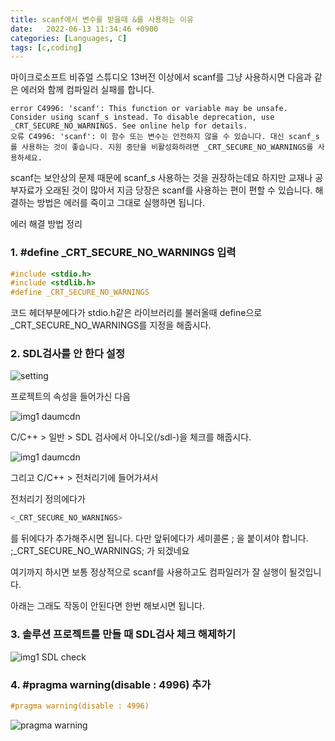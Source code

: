 ```yaml
---
title: scanf에서 변수를 받을때 &를 사용하는 이유
date:   2022-06-13 11:34:46 +0900
categories: [Languages, C]
tags: [c,coding]
---
```


마이크로소프트 비쥬얼 스튜디오 13버전 이상에서 scanf를 그냥 사용하시면 다음과 같은 에러와 함께 컴파일러 실패를 합니다.

```
error C4996: 'scanf': This function or variable may be unsafe. Consider using scanf_s instead. To disable deprecation, use _CRT_SECURE_NO_WARNINGS. See online help for details.
오류 C4996: 'scanf': 이 함수 또는 변수는 안전하지 않을 수 있습니다. 대신 scanf_s를 사용하는 것이 좋습니다. 지원 중단을 비활성화하려면 _CRT_SECURE_NO_WARNINGS를 사용하세요.
```

scanf는 보안상의 문제 때문에 scanf_s 사용하는 것을 권장하는데요 하지만 교재나 공부자료가 오래된 것이 많아서 지금 당장은 scanf를 사용하는 편이 편할 수 있습니다. 해결하는 방법은 에러를 죽이고 그대로 실행하면 됩니다.


에러 해결 방법 정리

### 1. #define _CRT_SECURE_NO_WARNINGS 입력
```c
#include <stdio.h>
#include <stdlib.h>
#define _CRT_SECURE_NO_WARNINGS
```
코드 헤더부분에다가 stdio.h같은 라이브러리를 불러올때 define으로 _CRT_SECURE_NO_WARNINGS를 지정을 해줍시다.


### 2. SDL검사를 안 한다 설정
![setting](https://user-images.githubusercontent.com/85277660/210571761-79517806-1c3b-4373-94b9-f51e9078e5b1.png)

프로젝트의 속성을 들어가신 다음

![img1 daumcdn](https://user-images.githubusercontent.com/85277660/210571821-eda8b876-fd25-4a05-a868-207ad9961835.png)

C/C++ > 일반 > SDL 검사에서 아니오(/sdl-)을 체크를 해줍시다.

![img1 daumcdn](https://user-images.githubusercontent.com/85277660/210571843-baea5a5d-f9f6-4e0f-9859-919db319daf2.png)

그리고 C/C++ > 전처리기에 들어가셔서

전처리기 정의에다가
```c
<_CRT_SECURE_NO_WARNINGS>
```
를 뒤에다가 추가해주시면 됩니다. 다만 앞뒤에다가 세미콜론 ; 을 붙이셔야 합니다. ;_CRT_SECURE_NO_WARNINGS; 가 되겠네요

여기까지 하시면 보통 정상적으로 scanf를 사용하고도 컴파일러가 잘 실행이 될것입니다.

아래는 그래도 작동이 안된다면 한번 해보시면 됩니다.


### 3. 솔루션 프로젝트를 만들 때 SDL검사 체크 해제하기
![img1 SDL check](https://user-images.githubusercontent.com/85277660/210571973-68dd04a7-eeb1-4841-aa83-d15584a6df4f.jpg)

### 4. #pragma warning(disable : 4996) 추가
```c
#pragma warning(disable : 4996) 
```
![pragma warning](https://uer-images.githubusercontent.com/85277660/210572028-644b5a7f-5cce-4c09-b06b-d0da7b2375b3.jpg)